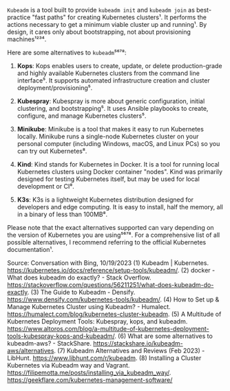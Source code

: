 `Kubeadm` is a tool built to provide `kubeadm init` and `kubeadm join` as best-practice "fast paths" for creating Kubernetes clusters¹. It performs the actions necessary to get a minimum viable cluster up and running¹. By design, it cares only about bootstrapping, not about provisioning machines¹²³⁴.

Here are some alternatives to `kubeadm`⁵⁶⁷⁸:

1. **Kops**: Kops enables users to create, update, or delete production-grade and highly available Kubernetes clusters from the command line interface⁵. It supports automated infrastructure creation and cluster deployment/provisioning⁵.

2. **Kubespray**: Kubespray is more about generic configuration, initial clustering, and bootstrapping⁵. It uses Ansible playbooks to create, configure, and manage Kubernetes clusters⁵.

3. **Minikube**: Minikube is a tool that makes it easy to run Kubernetes locally. Minikube runs a single-node Kubernetes cluster on your personal computer (including Windows, macOS, and Linux PCs) so you can try out Kubernetes⁸.

4. **Kind**: Kind stands for Kubernetes in Docker. It is a tool for running local Kubernetes clusters using Docker container "nodes". Kind was primarily designed for testing Kubernetes itself, but may be used for local development or CI⁸.

5. **K3s**: K3s is a lightweight Kubernetes distribution designed for developers and edge computing. It is easy to install, half the memory, all in a binary of less than 100MB⁸.

Please note that the exact alternatives supported can vary depending on the version of Kubernetes you are using⁵⁶⁷⁸. For a comprehensive list of all possible alternatives, I recommend referring to the official Kubernetes documentation¹.

Source: Conversation with Bing, 10/19/2023
(1) Kubeadm | Kubernetes. https://kubernetes.io/docs/reference/setup-tools/kubeadm/.
(2) docker - What does kubeadm do exactly? - Stack Overflow. https://stackoverflow.com/questions/56211251/what-does-kubeadm-do-exactly.
(3) The Guide to Kubeadm - Densify. https://www.densify.com/kubernetes-tools/kubeadm/.
(4) How to Set up & Manage Kubernetes Cluster using Kubeadm? - Humalect. https://humalect.com/blog/kubernetes-cluster-kubeadm.
(5) A Multitude of Kubernetes Deployment Tools: Kubespray, kops, and kubeadm. https://www.altoros.com/blog/a-multitude-of-kubernetes-deployment-tools-kubespray-kops-and-kubeadm/.
(6) What are some alternatives to kubeadm-aws? - StackShare. https://stackshare.io/kubeadm-aws/alternatives.
(7) Kubeadm Alternatives and Reviews (Feb 2023) - LibHunt. https://www.libhunt.com/r/kubeadm.
(8) Installing a Cluster Kubernetes via Kubeadm way and Vagrant. https://filipemotta.me/posts/installing_via_kubeadm_way/.
https://geekflare.com/kubernetes-management-software/